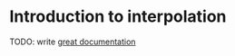 # Introduction to interpolation

TODO: write [great documentation](http://jacobian.org/writing/what-to-write/)
